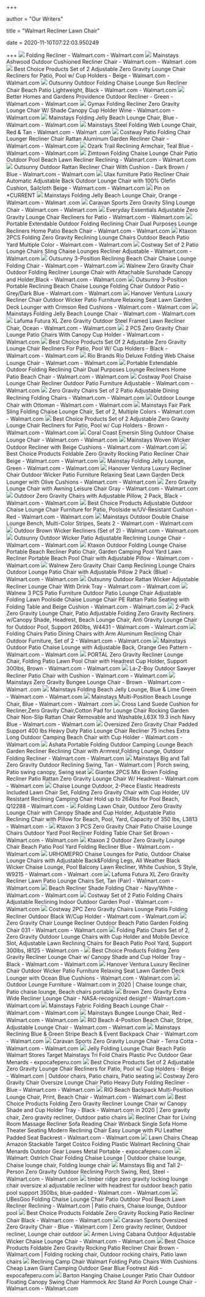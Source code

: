 +++
        
author = "Our Writers"
        
title = "Walmart Recliner Lawn Chair"
        
date = 2020-11-10T07:22:03.950249
        
+++
[ ![](https://i5.walmartimages.com/asr/5accbf10-41cc-4eee-ac01-c32dc1eb43ad_1.4f40c5c6e2cceec5e9a3f9b27139eb07.jpeg?odnWidth=612&odnHeight=612&odnBg=ffffff)](https://i5.walmartimages.com/asr/5accbf10-41cc-4eee-ac01-c32dc1eb43ad_1.4f40c5c6e2cceec5e9a3f9b27139eb07.jpeg?odnWidth=612&odnHeight=612&odnBg=ffffff) Folding Recliner - Walmart.com - Walmart.com
[ ![](https://i5.walmartimages.com/asr/bbce1276-8d6b-4b66-b012-807e1deccf67_1.6839e880af7f722fe97dec420e367e45.jpeg)](https://i5.walmartimages.com/asr/bbce1276-8d6b-4b66-b012-807e1deccf67_1.6839e880af7f722fe97dec420e367e45.jpeg) Mainstays Ashwood Outdoor Cushioned Recliner Chair - Walmart.com - Walmart .com
[ ![](https://i5.walmartimages.com/asr/3dd44a1f-9e08-4315-bbcd-ea4bd1818336_1.8047fbdbc80f28db6894805846f17eb9.jpeg?odnWidth=612&odnHeight=612&odnBg=ffffff)](https://i5.walmartimages.com/asr/3dd44a1f-9e08-4315-bbcd-ea4bd1818336_1.8047fbdbc80f28db6894805846f17eb9.jpeg?odnWidth=612&odnHeight=612&odnBg=ffffff) Best Choice Products Set of 2 Adjustable Zero Gravity Lounge Chair Recliners  for Patio, Pool w/ Cup Holders - Beige - Walmart.com - Walmart.com
[ ![](https://i5.walmartimages.com/asr/aa03b45e-bb04-48f9-94f8-7a76e679ebb8_1.093ad9dcd56b163e81b846255c625a14.jpeg?odnWidth=612&odnHeight=612&odnBg=ffffff)](https://i5.walmartimages.com/asr/aa03b45e-bb04-48f9-94f8-7a76e679ebb8_1.093ad9dcd56b163e81b846255c625a14.jpeg?odnWidth=612&odnHeight=612&odnBg=ffffff) Outsunny Outdoor Folding Chaise Lounge Sun Recliner Chair Beach Patio  Lightweight, Black - Walmart.com - Walmart.com
[ ![](https://i5.walmartimages.com/asr/61f97cf8-130c-4a97-acf1-d23564661480_1.48c13e0ea1eed0a4371812703cd81bd9.jpeg)](https://i5.walmartimages.com/asr/61f97cf8-130c-4a97-acf1-d23564661480_1.48c13e0ea1eed0a4371812703cd81bd9.jpeg) Better Homes and Gardens Providence Outdoor Recliner - Green - Walmart.com  - Walmart.com
[ ![](https://i5.walmartimages.com/asr/7bb4820d-ea3a-49dc-a768-c330d5091c9d_1.f338e415ffddc9e0da7dd29d8567c0e6.jpeg?odnWidth=612&odnHeight=612&odnBg=ffffff)](https://i5.walmartimages.com/asr/7bb4820d-ea3a-49dc-a768-c330d5091c9d_1.f338e415ffddc9e0da7dd29d8567c0e6.jpeg?odnWidth=612&odnHeight=612&odnBg=ffffff) Gymax Folding Recliner Zero Gravity Lounge Chair W/ Shade Canopy Cup Holder  Wine - Walmart.com - Walmart.com
[ ![](https://i5.walmartimages.com/asr/21425757-6e2a-4928-a7d8-c5b5b66ecadd_1.100f54291d895a9c244a88d176cc52b7.jpeg?odnWidth=612&odnHeight=612&odnBg=ffffff)](https://i5.walmartimages.com/asr/21425757-6e2a-4928-a7d8-c5b5b66ecadd_1.100f54291d895a9c244a88d176cc52b7.jpeg?odnWidth=612&odnHeight=612&odnBg=ffffff) Mainstays Folding Jelly Beach Lounge Chair, Blue - Walmart.com - Walmart.com
[ ![](https://i5.walmartimages.com/asr/bf96adb7-7d90-493b-bd46-9787e6f0ac0e_1.fefe76785867375a96ce4115c1e2fc3e.jpeg?odnWidth=612&odnHeight=612&odnBg=ffffff)](https://i5.walmartimages.com/asr/bf96adb7-7d90-493b-bd46-9787e6f0ac0e_1.fefe76785867375a96ce4115c1e2fc3e.jpeg?odnWidth=612&odnHeight=612&odnBg=ffffff) Mainstays Steel Folding Web Lounge Chair, Red & Tan - Walmart.com - Walmart .com
[ ![](https://i5.walmartimages.com/asr/15ebcdeb-a9c9-403f-a5a9-d0c75309081b_1.2e435b789cacbfae3cb3bb80fa86b99c.jpeg?odnWidth=612&odnHeight=612&odnBg=ffffff)](https://i5.walmartimages.com/asr/15ebcdeb-a9c9-403f-a5a9-d0c75309081b_1.2e435b789cacbfae3cb3bb80fa86b99c.jpeg?odnWidth=612&odnHeight=612&odnBg=ffffff) Costway Patio Folding Chair Lounger Recliner Chair Rattan Aluminum Garden Recliner  Chair - Walmart.com - Walmart.com
[ ![](https://i5.walmartimages.com/asr/f75106e3-8575-48a5-9978-5f7f7207c38d_1.83309bb0e73f6bcc5d3bbd6ac97ba51c.jpeg)](https://i5.walmartimages.com/asr/f75106e3-8575-48a5-9978-5f7f7207c38d_1.83309bb0e73f6bcc5d3bbd6ac97ba51c.jpeg) Ozark Trail Reclining Armchair, Teal Blue - Walmart.com - Walmart.com
[ ![](https://i5.walmartimages.com/asr/6becf333-5829-4be3-85e3-b1f5557483d6_1.32708d04d732d2609f71bb7786a11dd5.jpeg?odnWidth=612&odnHeight=612&odnBg=ffffff)](https://i5.walmartimages.com/asr/6becf333-5829-4be3-85e3-b1f5557483d6_1.32708d04d732d2609f71bb7786a11dd5.jpeg?odnWidth=612&odnHeight=612&odnBg=ffffff) Zimtown Folding Chaise Lounge Chair Patio Outdoor Pool Beach Lawn Recliner  Reclining - Walmart.com - Walmart.com
[ ![](https://i5.walmartimages.com/asr/f44bf743-3049-47ad-bfe7-855fffb23af9.6ccc87378f46bde904bce6b18b2fcaf9.jpeg?odnWidth=612&odnHeight=612&odnBg=ffffff)](https://i5.walmartimages.com/asr/f44bf743-3049-47ad-bfe7-855fffb23af9.6ccc87378f46bde904bce6b18b2fcaf9.jpeg?odnWidth=612&odnHeight=612&odnBg=ffffff) Outsunny Outdoor Rattan Recliner Chair With Cushion - Dark Brown / Blue -  Walmart.com - Walmart.com
[ ![](https://i5.walmartimages.com/asr/42d46c99-0365-41b1-97b2-457f581a7fd3_1.8baeec2779244b7de56a3f489cf17f82.jpeg?odnWidth=612&odnHeight=612&odnBg=ffffff)](https://i5.walmartimages.com/asr/42d46c99-0365-41b1-97b2-457f581a7fd3_1.8baeec2779244b7de56a3f489cf17f82.jpeg?odnWidth=612&odnHeight=612&odnBg=ffffff) Ulax furniture Patio Recliner Chair Automatic Adjustable Back Outdoor  Lounge Chair with 100% Olefin Cushion, Sailcloth Beige - Walmart.com -  Walmart.com
[ ![](https://i.pinimg.com/originals/a7/42/bb/a742bba06bd6b496d11a0a0b7e248c42.jpg)](https://i.pinimg.com/originals/a7/42/bb/a742bba06bd6b496d11a0a0b7e248c42.jpg) Pin on *CURRENT
[ ![](https://i5.walmartimages.com/asr/4b2524f9-6eb6-4544-a8f4-cc398f51eff5_1.a07b5742ce8dc3583d6467089e4b8c48.jpeg)](https://i5.walmartimages.com/asr/4b2524f9-6eb6-4544-a8f4-cc398f51eff5_1.a07b5742ce8dc3583d6467089e4b8c48.jpeg) Mainstays Folding Jelly Beach Lounge Chair, Orange - Walmart.com - Walmart .com
[ ![](https://i5.walmartimages.com/asr/f2c0c304-e37e-4786-93e2-b85522ac3914_1.b7b4e6e0a7da49fef42bbeeb460f45c0.jpeg?odnWidth=612&odnHeight=612&odnBg=ffffff)](https://i5.walmartimages.com/asr/f2c0c304-e37e-4786-93e2-b85522ac3914_1.b7b4e6e0a7da49fef42bbeeb460f45c0.jpeg?odnWidth=612&odnHeight=612&odnBg=ffffff) Caravan Sports Zero Gravity Sling Lounge Chair - Walmart.com - Walmart.com
[ ![](https://i5.walmartimages.com/asr/5c0afc19-6544-4381-ac4d-70d6772318e3_2.26ec3b59ce6529bcf94d12d30e03f925.jpeg?odnWidth=612&odnHeight=612&odnBg=ffffff)](https://i5.walmartimages.com/asr/5c0afc19-6544-4381-ac4d-70d6772318e3_2.26ec3b59ce6529bcf94d12d30e03f925.jpeg?odnWidth=612&odnHeight=612&odnBg=ffffff) Everyday Essentials Adjustable Zero Gravity Lounge Chair Recliners for Patio  - Walmart.com - Walmart.com
[ ![](https://i5.walmartimages.com/asr/313ab6bb-f226-497a-8ebc-ec56cd0cbb7b_1.7a14e8ae59ba1e124d7e176ebcfb5bfb.jpeg?odnWidth=282&odnHeight=282&odnBg=ffffff)](https://i5.walmartimages.com/asr/313ab6bb-f226-497a-8ebc-ec56cd0cbb7b_1.7a14e8ae59ba1e124d7e176ebcfb5bfb.jpeg?odnWidth=282&odnHeight=282&odnBg=ffffff) Portable Extendable Outdoor Folding Reclining Chair Dual Purposes Lounge  Recliners Home Patio Beach Chair - Walmart.com - Walmart.com
[ ![](https://i5.walmartimages.com/asr/e6b6b04b-590a-44dc-bf39-033a18283e5d_1.b72d0cc2745e2e9ce74f3120a5f9d6dd.jpeg?odnWidth=612&odnHeight=612&odnBg=ffffff)](https://i5.walmartimages.com/asr/e6b6b04b-590a-44dc-bf39-033a18283e5d_1.b72d0cc2745e2e9ce74f3120a5f9d6dd.jpeg?odnWidth=612&odnHeight=612&odnBg=ffffff) Ktaxon 2PCS Folding Zero Gravity Reclining Lounge Chairs Outdoor Beach Patio  Yard Multiple Color - Walmart.com - Walmart.com
[ ![](https://i5.walmartimages.com/asr/345e2ade-1442-4d2a-9483-41bdc458d326_1.772238cb7871aa297393345edca79349.jpeg?odnWidth=612&odnHeight=612&odnBg=ffffff)](https://i5.walmartimages.com/asr/345e2ade-1442-4d2a-9483-41bdc458d326_1.772238cb7871aa297393345edca79349.jpeg?odnWidth=612&odnHeight=612&odnBg=ffffff) Costway Set of 2 Patio Lounge Chairs Sling Chaise Lounges Recliner  Adjustable - Walmart.com - Walmart.com
[ ![](https://i5.walmartimages.com/asr/720fc0f8-09bc-479f-9086-f978dc9c894f_1.3a696b84bea7be25cd7d633471e7634a.jpeg?odnWidth=612&odnHeight=612&odnBg=ffffff)](https://i5.walmartimages.com/asr/720fc0f8-09bc-479f-9086-f978dc9c894f_1.3a696b84bea7be25cd7d633471e7634a.jpeg?odnWidth=612&odnHeight=612&odnBg=ffffff) Outsunny 3-Position Reclining Beach Chair Chaise Lounge Folding Chair -  Walmart.com - Walmart.com
[ ![](https://i5.walmartimages.com/asr/fb972408-b66e-4838-8a3e-7d254a3854a2_1.55a1a92d30ca7909e0dd1668aa5e88c1.jpeg?odnWidth=612&odnHeight=612&odnBg=ffffff)](https://i5.walmartimages.com/asr/fb972408-b66e-4838-8a3e-7d254a3854a2_1.55a1a92d30ca7909e0dd1668aa5e88c1.jpeg?odnWidth=612&odnHeight=612&odnBg=ffffff) Walnew Zero Gravity Chair Outdoor Folding Recliner Lounge Chair with  Attachable Sunshade Canopy and Holder,Black - Walmart.com - Walmart.com
[ ![](https://i5.walmartimages.com/asr/cc07aa3e-da5b-4c2a-8ec0-fd61cd910bc8_1.f36287b63116da488166057c0c91624b.jpeg?odnWidth=612&odnHeight=612&odnBg=ffffff)](https://i5.walmartimages.com/asr/cc07aa3e-da5b-4c2a-8ec0-fd61cd910bc8_1.f36287b63116da488166057c0c91624b.jpeg?odnWidth=612&odnHeight=612&odnBg=ffffff) Outsunny 3-Position Portable Reclining Beach Chaise Lounge Folding Chair  Outdoor Patio - Grey/Dark Blue - Walmart.com - Walmart.com
[ ![](https://i5.walmartimages.com/asr/ba88b9c6-5d1a-4722-b2c6-f63248f1b329_1.273a4eaccf056e8447ae4b7b10f21387.jpeg?odnWidth=612&odnHeight=612&odnBg=ffffff)](https://i5.walmartimages.com/asr/ba88b9c6-5d1a-4722-b2c6-f63248f1b329_1.273a4eaccf056e8447ae4b7b10f21387.jpeg?odnWidth=612&odnHeight=612&odnBg=ffffff) Hanover Ventura Luxury Recliner Chair Outdoor Wicker Patio Furniture  Relaxing Seat Lawn Garden Deck Lounger with Crimson Red Cushions - Walmart.com  - Walmart.com
[ ![](https://i5.walmartimages.com/asr/407cba50-c905-49cc-b653-14d32f94ea3f_1.407c85a47cbd0aa86760a447b37a5633.jpeg?odnWidth=612&odnHeight=612&odnBg=ffffff)](https://i5.walmartimages.com/asr/407cba50-c905-49cc-b653-14d32f94ea3f_1.407c85a47cbd0aa86760a447b37a5633.jpeg?odnWidth=612&odnHeight=612&odnBg=ffffff) Mainstays Folding Jelly Beach Lounge Chair - Walmart.com - Walmart.com
[ ![](https://i5.walmartimages.com/asr/9573c231-fd95-4f18-898a-899975b20c3a_1.f62edbb0630183ae1ceec656f6dae73a.jpeg?odnWidth=612&odnHeight=612&odnBg=ffffff)](https://i5.walmartimages.com/asr/9573c231-fd95-4f18-898a-899975b20c3a_1.f62edbb0630183ae1ceec656f6dae73a.jpeg?odnWidth=612&odnHeight=612&odnBg=ffffff) Lafuma Futura XL Zero Gravity Outdoor Steel Framed Lawn Recliner Chair,  Ocean - Walmart.com - Walmart.com
[ ![](https://i5.walmartimages.com/asr/89eec10a-9146-499e-91ce-8b54893438a0_1.8564bed1769bd562ae937f244605b466.jpeg)](https://i5.walmartimages.com/asr/89eec10a-9146-499e-91ce-8b54893438a0_1.8564bed1769bd562ae937f244605b466.jpeg) 2 PCS Zero Gravity Chair Lounge Patio Chairs With Canopy Cup Holder -  Walmart.com - Walmart.com
[ ![](https://i5.walmartimages.com/asr/ee245c39-30cb-4050-ae0d-3705b32b1928_2.440faaab3c08fb94ea381f5382231cad.jpeg?odnWidth=612&odnHeight=612&odnBg=ffffff)](https://i5.walmartimages.com/asr/ee245c39-30cb-4050-ae0d-3705b32b1928_2.440faaab3c08fb94ea381f5382231cad.jpeg?odnWidth=612&odnHeight=612&odnBg=ffffff) Best Choice Products Set Of 2 Adjustable Zero Gravity Lounge Chair Recliners  For Patio, Pool W/ Cup Holders - Black - Walmart.com - Walmart.com
[ ![](https://i5.walmartimages.com/asr/f55c5c6a-0843-4ae8-9719-e3fac7d72fc1_1.a0833fd89ebf10046934d8d5ca2e3723.jpeg?odnWidth=612&odnHeight=612&odnBg=ffffff)](https://i5.walmartimages.com/asr/f55c5c6a-0843-4ae8-9719-e3fac7d72fc1_1.a0833fd89ebf10046934d8d5ca2e3723.jpeg?odnWidth=612&odnHeight=612&odnBg=ffffff) Rio Brands Rio Deluxe Folding Web Chaise Lounge Chair - Walmart.com -  Walmart.com
[ ![](https://i5.walmartimages.com/asr/b900648b-c18d-4348-988b-ece70f50c73f_1.24151c47b4f0a5a632116a81b2e672cf.jpeg)](https://i5.walmartimages.com/asr/b900648b-c18d-4348-988b-ece70f50c73f_1.24151c47b4f0a5a632116a81b2e672cf.jpeg) Portable Extendable Outdoor Folding Reclining Chair Dual Purposes Lounge  Recliners Home Patio Beach Chair - Walmart.com - Walmart.com
[ ![](https://i5.walmartimages.com/asr/fa8ea03a-e517-4517-a64d-0d174b09a729_1.a58476b867e7f2ed0a88e5246ea1e0c5.jpeg?odnWidth=612&odnHeight=612&odnBg=ffffff)](https://i5.walmartimages.com/asr/fa8ea03a-e517-4517-a64d-0d174b09a729_1.a58476b867e7f2ed0a88e5246ea1e0c5.jpeg?odnWidth=612&odnHeight=612&odnBg=ffffff) Costway Pool Chaise Lounge Chair Recliner Outdoor Patio Furniture  Adjustable - Walmart.com - Walmart.com
[ ![](https://i5.walmartimages.com/asr/6efa0a10-37f9-42cc-9191-591e1f817c27_1.c9dd2484ef54f99241b73500b15bea24.jpeg?odnWidth=612&odnHeight=612&odnBg=ffffff)](https://i5.walmartimages.com/asr/6efa0a10-37f9-42cc-9191-591e1f817c27_1.c9dd2484ef54f99241b73500b15bea24.jpeg?odnWidth=612&odnHeight=612&odnBg=ffffff) Zero Gravity Chairs Set of 2 Patio Adjustable Dining Reclining Folding  Chairs - Walmart.com - Walmart.com
[ ![](https://i5.walmartimages.com/asr/d25273ff-489a-4cb4-9587-203891bcb310_1.f75c6eaa2370afa6318c1e77216ff9e3.jpeg?odnWidth=612&odnHeight=612&odnBg=ffffff)](https://i5.walmartimages.com/asr/d25273ff-489a-4cb4-9587-203891bcb310_1.f75c6eaa2370afa6318c1e77216ff9e3.jpeg?odnWidth=612&odnHeight=612&odnBg=ffffff) Outdoor Lounge Chair with Ottoman - Walmart.com - Walmart.com
[ ![](https://i5.walmartimages.com/asr/a52effd4-27e1-420e-b92b-65d3cc724141_2.1cfb758e36085bb84bbe39a388098f57.jpeg)](https://i5.walmartimages.com/asr/a52effd4-27e1-420e-b92b-65d3cc724141_2.1cfb758e36085bb84bbe39a388098f57.jpeg) Mainstays Fair Park Sling Folding Chaise Lounge Chair, Set of 2, Multiple  Colors - Walmart.com - Walmart.com
[ ![](https://i5.walmartimages.com/asr/5f985361-6c47-4ebc-a0f9-8f0ab44bb7ae_1.62efa8ac806fe8abca2fb579d065570f.jpeg)](https://i5.walmartimages.com/asr/5f985361-6c47-4ebc-a0f9-8f0ab44bb7ae_1.62efa8ac806fe8abca2fb579d065570f.jpeg) Best Choice Products Set of 2 Adjustable Zero Gravity Lounge Chair Recliners  for Patio, Pool w/ Cup Holders - Brown - Walmart.com - Walmart.com
[ ![](https://i5.walmartimages.com/asr/1a17a7ee-317c-49f1-b08d-23f121cc770b_1.2a73d9a62e57822e017e23c5c6b9c583.jpeg?odnWidth=612&odnHeight=612&odnBg=ffffff)](https://i5.walmartimages.com/asr/1a17a7ee-317c-49f1-b08d-23f121cc770b_1.2a73d9a62e57822e017e23c5c6b9c583.jpeg?odnWidth=612&odnHeight=612&odnBg=ffffff) Coral Coast Emersin Sling Outdoor Chaise Lounge Chair - Walmart.com -  Walmart.com
[ ![](https://i5.walmartimages.com/asr/7ddbaa51-ca15-4458-a44c-e179c36f084a_1.671ed12568ace76dc2c25f5a6024f85b.jpeg?odnWidth=450&odnHeight=450&odnBg=ffffff)](https://i5.walmartimages.com/asr/7ddbaa51-ca15-4458-a44c-e179c36f084a_1.671ed12568ace76dc2c25f5a6024f85b.jpeg?odnWidth=450&odnHeight=450&odnBg=ffffff) Mainstays Woven Wicker Outdoor Recliner with Beige Cushions - Walmart.com -  Walmart.com
[ ![](https://i5.walmartimages.com/asr/8e92e006-5e8b-47fa-b840-3e04599e1fd0.62b80d0eb5b579a980b482701b7226d9.jpeg?odnWidth=612&odnHeight=612&odnBg=ffffff)](https://i5.walmartimages.com/asr/8e92e006-5e8b-47fa-b840-3e04599e1fd0.62b80d0eb5b579a980b482701b7226d9.jpeg?odnWidth=612&odnHeight=612&odnBg=ffffff) Best Choice Products Foldable Zero Gravity Rocking Patio Recliner Chair  Beige - Walmart.com - Walmart.com
[ ![](https://i5.walmartimages.com/asr/81f54c1b-802c-4ce2-b308-0e2f48db0f49_1.6d19daf0cb3989a09af5fbfe496687c3.jpeg?odnWidth=612&odnHeight=612&odnBg=ffffff)](https://i5.walmartimages.com/asr/81f54c1b-802c-4ce2-b308-0e2f48db0f49_1.6d19daf0cb3989a09af5fbfe496687c3.jpeg?odnWidth=612&odnHeight=612&odnBg=ffffff) Mainstay Folding Jelly Lounge, Green - Walmart.com - Walmart.com
[ ![](https://i5.walmartimages.com/asr/f58301cc-03b9-4368-951f-517d0573dfc8_1.2237a89d831969c6d54ba88a6dba89bd.jpeg?odnWidth=612&odnHeight=612&odnBg=ffffff)](https://i5.walmartimages.com/asr/f58301cc-03b9-4368-951f-517d0573dfc8_1.2237a89d831969c6d54ba88a6dba89bd.jpeg?odnWidth=612&odnHeight=612&odnBg=ffffff) Hanover Ventura Luxury Recliner Chair Outdoor Wicker Patio Furniture  Relaxing Seat Lawn Garden Deck Lounger with Olive Cushions - Walmart.com -  Walmart.com
[ ![](https://i5.walmartimages.com/asr/0a8a876c-5b42-4b6e-b6da-aea63c001641_1.26b29ea2f93eacfbbe415ccc7ede11a2.jpeg?odnWidth=612&odnHeight=612&odnBg=ffffff)](https://i5.walmartimages.com/asr/0a8a876c-5b42-4b6e-b6da-aea63c001641_1.26b29ea2f93eacfbbe415ccc7ede11a2.jpeg?odnWidth=612&odnHeight=612&odnBg=ffffff) Zero Gravity Lounge Chair with Awning Leisure Chair Gray - Walmart.com -  Walmart.com
[ ![](https://i5.walmartimages.com/asr/ca448358-aef7-4077-857f-bb17dfcc6a54_1.ff8a01385edd7408dc95f25bb60af23b.jpeg?odnWidth=612&odnHeight=612&odnBg=ffffff)](https://i5.walmartimages.com/asr/ca448358-aef7-4077-857f-bb17dfcc6a54_1.ff8a01385edd7408dc95f25bb60af23b.jpeg?odnWidth=612&odnHeight=612&odnBg=ffffff) Outdoor Zero Gravity Chairs with Adjustable Pillow, 2 Pack, Black - Walmart.com  - Walmart.com
[ ![](https://i5.walmartimages.com/asr/205d7e8a-12ef-4ce6-be70-a9334451cfd6.03af6bfb22d5e57fb693cfd9e594e585.jpeg?odnWidth=612&odnHeight=612&odnBg=ffffff)](https://i5.walmartimages.com/asr/205d7e8a-12ef-4ce6-be70-a9334451cfd6.03af6bfb22d5e57fb693cfd9e594e585.jpeg?odnWidth=612&odnHeight=612&odnBg=ffffff) Best Choice Products Adjustable Outdoor Chaise Lounge Chair Furniture for  Patio, Poolside w/UV-Resistant Cushion - Red - Walmart.com - Walmart.com
[ ![](https://i5.walmartimages.com/asr/47d11fd8-e7e4-43fc-ac70-81e0a4d82a9b_1.4b78aaff81c93c19476df954e2a748e1.jpeg)](https://i5.walmartimages.com/asr/47d11fd8-e7e4-43fc-ac70-81e0a4d82a9b_1.4b78aaff81c93c19476df954e2a748e1.jpeg) Mainstays Outdoor Double Chaise Lounge Bench, Multi-Color Stripes, Seats 2  - Walmart.com - Walmart.com
[ ![](https://i5.walmartimages.com/asr/c6baaacd-e0fd-4db8-8108-ccc8b0726bb7_1.8a15366ef7019e34b8144712aa6cd0c5.jpeg?odnWidth=612&odnHeight=612&odnBg=ffffff)](https://i5.walmartimages.com/asr/c6baaacd-e0fd-4db8-8108-ccc8b0726bb7_1.8a15366ef7019e34b8144712aa6cd0c5.jpeg?odnWidth=612&odnHeight=612&odnBg=ffffff) Outdoor Brown Wicker Recliners (Set of 2) - Walmart.com - Walmart.com
[ ![](https://i5.walmartimages.com/asr/33bfe3fd-bbe0-4e9a-aec1-26954c01d784_1.ddade46746e4d89f3cddae9ff58402cd.jpeg?odnWidth=612&odnHeight=612&odnBg=ffffff)](https://i5.walmartimages.com/asr/33bfe3fd-bbe0-4e9a-aec1-26954c01d784_1.ddade46746e4d89f3cddae9ff58402cd.jpeg?odnWidth=612&odnHeight=612&odnBg=ffffff) Outsunny Outdoor Wicker Patio Adjustable Reclining Lounge Chair - Walmart.com  - Walmart.com
[ ![](https://i5.walmartimages.com/asr/6ae7e97c-99ce-420d-ae4f-2be3bea998ac_1.82ac32679d60dbe0231b41f17f45ae91.jpeg?odnWidth=612&odnHeight=612&odnBg=ffffff)](https://i5.walmartimages.com/asr/6ae7e97c-99ce-420d-ae4f-2be3bea998ac_1.82ac32679d60dbe0231b41f17f45ae91.jpeg?odnWidth=612&odnHeight=612&odnBg=ffffff) Ktaxon Outdoor Folding Lounge Chaise Portable Beach Recliner Patio Chair,  Garden Camping Pool Yard Lawn Recliner Portable Beach Pool Chair with  Adjustable Pillow - Walmart.com - Walmart.com
[ ![](https://i5.walmartimages.com/asr/7f593d9d-8bb4-4ecf-895a-54086bc8a3fc.c488c404150ff7fa1cb6b6f264dc50ce.jpeg?odnWidth=612&odnHeight=612&odnBg=ffffff)](https://i5.walmartimages.com/asr/7f593d9d-8bb4-4ecf-895a-54086bc8a3fc.c488c404150ff7fa1cb6b6f264dc50ce.jpeg?odnWidth=612&odnHeight=612&odnBg=ffffff) Walnew Zero Gravity Chair Camp Reclining Lounge Chairs Outdoor Lounge Patio  Chair with Adjustable Pillow 2 Pack (Blue) - Walmart.com - Walmart.com
[ ![](https://i5.walmartimages.com/asr/b2ea904e-2c38-4498-9ddf-8120a6be8b96_1.d104d324d9c067529bedf71edfa3225c.jpeg?odnWidth=612&odnHeight=612&odnBg=ffffff)](https://i5.walmartimages.com/asr/b2ea904e-2c38-4498-9ddf-8120a6be8b96_1.d104d324d9c067529bedf71edfa3225c.jpeg?odnWidth=612&odnHeight=612&odnBg=ffffff) Outsunny Outdoor Rattan Wicker Adjustable Recliner Lounge Chair With Drink  Tray - Walmart.com - Walmart.com
[ ![](https://i5.walmartimages.com/asr/035bdd93-eed9-4863-9662-accfbae081d2_1.a813019448ac4fb74e973482697ec6ae.jpeg?odnWidth=612&odnHeight=612&odnBg=ffffff)](https://i5.walmartimages.com/asr/035bdd93-eed9-4863-9662-accfbae081d2_1.a813019448ac4fb74e973482697ec6ae.jpeg?odnWidth=612&odnHeight=612&odnBg=ffffff) Walnew 3 PCS Patio Furniture Outdoor Patio Lounge Chair Adjustable Folding  Lawn Poolside Chaise Lounge Chair PE Rattan Patio Seating with Folding  Table and Beige Cushion - Walmart.com - Walmart.com
[ ![](https://i5.walmartimages.com/asr/cae8b027-7249-4a97-b079-0ea7d484d64e_1.5083f5c55473427410fa03b80025873f.jpeg?odnWidth=612&odnHeight=612&odnBg=ffffff)](https://i5.walmartimages.com/asr/cae8b027-7249-4a97-b079-0ea7d484d64e_1.5083f5c55473427410fa03b80025873f.jpeg?odnWidth=612&odnHeight=612&odnBg=ffffff) 2-Pack Zero Gravity Lounge Chair, Patio Adjustable Folding Zero Gravity  Recliners w/Canopy Shade, Headrest, Beach Lounge Chair, Anti Gravity Lounge  Chair for Outdoor Pool, Support 260lbs, W4431 - Walmart.com - Walmart.com
[ ![](https://i5.walmartimages.com/asr/11d867e7-8bec-45dd-95ee-341aa8ac8fee.c0c82f53f95451bc77c6c9ea8e073786.jpeg?odnWidth=612&odnHeight=612&odnBg=ffffff)](https://i5.walmartimages.com/asr/11d867e7-8bec-45dd-95ee-341aa8ac8fee.c0c82f53f95451bc77c6c9ea8e073786.jpeg?odnWidth=612&odnHeight=612&odnBg=ffffff) Folding Chairs Patio Dining Chairs with Arm Aluminum Reclining Chair Outdoor  Furniture, Set of 2 - Walmart.com - Walmart.com
[ ![](https://i5.walmartimages.com/asr/0532475b-7e16-49c7-a25d-12c5467e1679_1.6affd3357d4bcfe2726cd0cc77745208.jpeg?odnWidth=612&odnHeight=612&odnBg=ffffff)](https://i5.walmartimages.com/asr/0532475b-7e16-49c7-a25d-12c5467e1679_1.6affd3357d4bcfe2726cd0cc77745208.jpeg?odnWidth=612&odnHeight=612&odnBg=ffffff) Mainstays Outdoor Patio Chaise Lounge with Adjustable Back, Orange Geo  Pattern - Walmart.com - Walmart.com
[ ![](https://i5.walmartimages.com/asr/06738c5c-59b1-4a2a-ad54-16d77925efc8.e2ff1c83f6525a942110bbccd986c14b.jpeg?odnWidth=612&odnHeight=612&odnBg=ffffff)](https://i5.walmartimages.com/asr/06738c5c-59b1-4a2a-ad54-16d77925efc8.e2ff1c83f6525a942110bbccd986c14b.jpeg?odnWidth=612&odnHeight=612&odnBg=ffffff) PORTAL Zero Gravity Recliner Lounge Chair, Folding Patio Lawn Pool Chair  with Headrest Cup Holder, Support 300lbs, Brown - Walmart.com - Walmart.com
[ ![](https://i5.walmartimages.com/asr/0a1c06b7-e49b-4475-82e7-0b12eeeb4405_1.e062052d81b9c6c108bf20b3542bad48.jpeg?odnWidth=612&odnHeight=612&odnBg=ffffff)](https://i5.walmartimages.com/asr/0a1c06b7-e49b-4475-82e7-0b12eeeb4405_1.e062052d81b9c6c108bf20b3542bad48.jpeg?odnWidth=612&odnHeight=612&odnBg=ffffff) La-Z-Boy Outdoor Sawyer Recliner Patio Chair with Cushion - Walmart.com -  Walmart.com
[ ![](https://i5.walmartimages.com/asr/1c6a19d3-99d1-430a-9f52-c61378a9586d_1.f8bed5bb83c9b230f50bf637ad3421d1.jpeg?odnWidth=612&odnHeight=612&odnBg=ffffff)](https://i5.walmartimages.com/asr/1c6a19d3-99d1-430a-9f52-c61378a9586d_1.f8bed5bb83c9b230f50bf637ad3421d1.jpeg?odnWidth=612&odnHeight=612&odnBg=ffffff) Mainstays Zero Gravity Bungee Lounge Chair - Brown - Walmart.com - Walmart .com
[ ![](https://i5.walmartimages.com/asr/d7225e6a-093c-4e5d-a035-93e9f4cbd97c_1.24dae6f484a0ed640e5c79a8f8b64cc0.jpeg?odnWidth=612&odnHeight=612&odnBg=ffffff)](https://i5.walmartimages.com/asr/d7225e6a-093c-4e5d-a035-93e9f4cbd97c_1.24dae6f484a0ed640e5c79a8f8b64cc0.jpeg?odnWidth=612&odnHeight=612&odnBg=ffffff) Mainstays Folding Beach Jelly Lounge, Blue & Lime Green - Walmart.com -  Walmart.com
[ ![](https://i5.walmartimages.com/asr/35620d21-9d64-49d9-9779-1ee0df559935_1.09d8683dcead4e6d82ff4f17b33d2016.jpeg?odnWidth=612&odnHeight=612&odnBg=ffffff)](https://i5.walmartimages.com/asr/35620d21-9d64-49d9-9779-1ee0df559935_1.09d8683dcead4e6d82ff4f17b33d2016.jpeg?odnWidth=612&odnHeight=612&odnBg=ffffff) Mainstays Multi-Position Beach Lounge Chair, Blue - Walmart.com - Walmart .com
[ ![](https://i5.walmartimages.com/asr/65a027e5-c8cf-436d-bfc2-a14d0abb528b_1.19e68a7b4b59224e3650a06727711b21.jpeg?odnWidth=612&odnHeight=612&odnBg=ffffff)](https://i5.walmartimages.com/asr/65a027e5-c8cf-436d-bfc2-a14d0abb528b_1.19e68a7b4b59224e3650a06727711b21.jpeg?odnWidth=612&odnHeight=612&odnBg=ffffff) Cross Land Suede Cushion for Recliner,Zero Gravity Chair,Cotton Pad for Lounge  Chair Rocking Garden Chair Non-Slip Rattan Chair Removable and  Washable,L63X 19.3 inch Navy Blue - Walmart.com - Walmart.com
[ ![](https://i5.walmartimages.com/asr/844a884f-4b85-46a3-92c1-e264ef6d90e8_1.fb7f91766a6b1ade692f4cec20d6dc42.jpeg?odnWidth=612&odnHeight=612&odnBg=ffffff)](https://i5.walmartimages.com/asr/844a884f-4b85-46a3-92c1-e264ef6d90e8_1.fb7f91766a6b1ade692f4cec20d6dc42.jpeg?odnWidth=612&odnHeight=612&odnBg=ffffff) Oversized Zero Gravity Chair Padded Support 400 lbs Heavy Duty Patio Lounge  Chair Recliner 75 inches Extra Long Outdoor Camping Beach Chair with Cup  Holder - Walmart.com - Walmart.com
[ ![](https://i5.walmartimages.com/asr/a8589e28-86ed-4b08-ba63-e13158d2d68e_1.997257ba371f957fb1e0c8d7ec095eb7.jpeg?odnWidth=612&odnHeight=612&odnBg=ffffff)](https://i5.walmartimages.com/asr/a8589e28-86ed-4b08-ba63-e13158d2d68e_1.997257ba371f957fb1e0c8d7ec095eb7.jpeg?odnWidth=612&odnHeight=612&odnBg=ffffff) Ashata Portable Folding Outdoor Camping Lounge Beach Garden Recliner  Reclining Chair with Armrest,Folding Lounge, Outdoor Folding Recliner -  Walmart.com - Walmart.com
[ ![](https://i.pinimg.com/originals/d2/f4/8f/d2f48fb07965ef545046ab1e73c146d2.jpg)](https://i.pinimg.com/originals/d2/f4/8f/d2f48fb07965ef545046ab1e73c146d2.jpg) Mainstays Big and Tall Zero Gravity Outdoor Reclining Swing, Tan - Walmart.com  | Porch swing, Patio swing canopy, Swing seat
[ ![](https://i5.walmartimages.com/asr/bd26c69b-69e1-4280-9272-ba17c6655d57.f7331d48afe5a5ff0131a6bd9ee2904f.jpeg?odnWidth=612&odnHeight=612&odnBg=ffffff)](https://i5.walmartimages.com/asr/bd26c69b-69e1-4280-9272-ba17c6655d57.f7331d48afe5a5ff0131a6bd9ee2904f.jpeg?odnWidth=612&odnHeight=612&odnBg=ffffff) Giantex 2PCS Mix Brown Folding Recliner Patio Rattan Zero Gravity Lounge  Chair W/ Headrest - Walmart.com - Walmart.com
[ ![](https://i5.walmartimages.com/asr/da09c364-d76c-41ac-925b-054322d956ad_1.0ba33730e4c146d50d15519c3cbd1eb4.jpeg?odnWidth=612&odnHeight=612&odnBg=ffffff)](https://i5.walmartimages.com/asr/da09c364-d76c-41ac-925b-054322d956ad_1.0ba33730e4c146d50d15519c3cbd1eb4.jpeg?odnWidth=612&odnHeight=612&odnBg=ffffff) Chaise Lounge Outdoor, 2-Piece Elastic Headrests Included Lawn Chair Set,  Folding Zero Gravity Chair with Cup Holder, UV Resistant Reclining Camping  Chair Hold up to 264lbs for Pool Beach, Q12288 - Walmart.com -
[ ![](https://i5.walmartimages.com/asr/04629a85-4139-40c8-b5a0-15f8679697b7_1.83767bfd35bf1670fd575cce846cac42.jpeg?odnWidth=612&odnHeight=612&odnBg=ffffff)](https://i5.walmartimages.com/asr/04629a85-4139-40c8-b5a0-15f8679697b7_1.83767bfd35bf1670fd575cce846cac42.jpeg?odnWidth=612&odnHeight=612&odnBg=ffffff) Folding Lawn Chair, Outdoor Zero Gravity Lounge Chair with Canopy Shade and  Cup Holder, Adjustable Patio Reclining Chair with Pillow for Beach, Pool,  Yard, Capacity of 350 lbs, L3813 - Walmart.com -
[ ![](https://i5.walmartimages.com/asr/34e56857-40c4-4af3-aa9d-7beab215db59_1.cd9b83b0a4dac3379376139e8a1fce90.jpeg?odnWidth=612&odnHeight=612&odnBg=ffffff)](https://i5.walmartimages.com/asr/34e56857-40c4-4af3-aa9d-7beab215db59_1.cd9b83b0a4dac3379376139e8a1fce90.jpeg?odnWidth=612&odnHeight=612&odnBg=ffffff) Ktaxon 3 PCS Zero Gravity Chair Patio Chaise Lounge Chairs Outdoor Yard  Pool Recliner Folding Table Chair Set Brown - Walmart.com - Walmart.com
[ ![](https://i5.walmartimages.com/asr/de888692-c3ee-44b1-9c32-82f96ca30a01_1.d9a14e3c76776055f902b218ad590115.jpeg?odnWidth=612&odnHeight=612&odnBg=ffffff)](https://i5.walmartimages.com/asr/de888692-c3ee-44b1-9c32-82f96ca30a01_1.d9a14e3c76776055f902b218ad590115.jpeg?odnWidth=612&odnHeight=612&odnBg=ffffff) Ktaxon 2 Outdoor Zero Gravity Lounge Chair Beach Patio Pool Yard Folding  Recliner Blue - Walmart.com - Walmart.com
[ ![](https://i5.walmartimages.com/asr/d56ff090-3ac0-451d-bcf6-64ed81cc49d9_1.03739ffd0ef193cd1685b102f83de305.jpeg?odnWidth=612&odnHeight=612&odnBg=ffffff)](https://i5.walmartimages.com/asr/d56ff090-3ac0-451d-bcf6-64ed81cc49d9_1.03739ffd0ef193cd1685b102f83de305.jpeg?odnWidth=612&odnHeight=612&odnBg=ffffff) URHOMEPRO Chaise Lounges for Patio, Outdoor Chaise Lounge Chairs with  Adjustable Back&Folding Legs, All Weather Black Wicker Chaise Lounge, Pool  Balcony Lawn Recliner, White Cushion, S Style, W9215 - Walmart.com - Walmart .com
[ ![](https://i5.walmartimages.com/asr/491f4b47-8516-416a-9a2a-4925e942144c_1.e4c1446c610d9cf5c294e14f41ae75a6.jpeg?odnWidth=612&odnHeight=612&odnBg=ffffff)](https://i5.walmartimages.com/asr/491f4b47-8516-416a-9a2a-4925e942144c_1.e4c1446c610d9cf5c294e14f41ae75a6.jpeg?odnWidth=612&odnHeight=612&odnBg=ffffff) Lafuma Futura XL Zero Gravity Recliner Lawn Patio Lounge Chairs Set, Tan  (Pair) - Walmart.com - Walmart.com
[ ![](https://i5.walmartimages.com/asr/b1cf65b6-0a2f-450c-983b-de4bf53b146a_3.e06c1689ded9de3580d94806c4860466.png?odnWidth=612&odnHeight=612&odnBg=ffffff)](https://i5.walmartimages.com/asr/b1cf65b6-0a2f-450c-983b-de4bf53b146a_3.e06c1689ded9de3580d94806c4860466.png?odnWidth=612&odnHeight=612&odnBg=ffffff) Beach Recliner Shade Folding Chair - Navy/White - Walmart.com - Walmart.com
[ ![](https://i5.walmartimages.com/asr/6b61ccfa-b9ce-4d06-81b5-79bb4b6eb786_1.5c9eca47e96e46becbb912d5158cb302.jpeg?odnWidth=612&odnHeight=612&odnBg=ffffff)](https://i5.walmartimages.com/asr/6b61ccfa-b9ce-4d06-81b5-79bb4b6eb786_1.5c9eca47e96e46becbb912d5158cb302.jpeg?odnWidth=612&odnHeight=612&odnBg=ffffff) Costway Set of 2 Patio Folding Chairs Adjustable Reclining Indoor Outdoor  Garden Pool - Walmart.com - Walmart.com
[ ![](https://i5.walmartimages.com/asr/efb02c13-571a-4db3-adc0-b3013727a912_1.18f2d304c017b2ff8aeb13e050c9222f.jpeg?odnWidth=612&odnHeight=612&odnBg=ffffff)](https://i5.walmartimages.com/asr/efb02c13-571a-4db3-adc0-b3013727a912_1.18f2d304c017b2ff8aeb13e050c9222f.jpeg?odnWidth=612&odnHeight=612&odnBg=ffffff) Costway 2PC Zero Gravity Chairs Lounge Patio Folding Recliner Outdoor Black  W/Cup Holder - Walmart.com - Walmart.com
[ ![](https://i5.walmartimages.com/asr/09d86101-f940-49db-b954-36f95bcdf6f9_1.f31781687abf4bf1cdc5f2fdfcf735c5.jpeg?odnWidth=612&odnHeight=612&odnBg=ffffff)](https://i5.walmartimages.com/asr/09d86101-f940-49db-b954-36f95bcdf6f9_1.f31781687abf4bf1cdc5f2fdfcf735c5.jpeg?odnWidth=612&odnHeight=612&odnBg=ffffff) Zero Gravity Chair Lounge Recliner Outdoor Beach Patio Garden Folding Chair  031 - Walmart.com - Walmart.com
[ ![](https://i5.walmartimages.com/asr/2f3a68fd-67c8-4e74-85ec-9436e26d6cdf_1.16286cc52d13b4f433588ae9c0d011c9.jpeg?odnWidth=612&odnHeight=612&odnBg=ffffff)](https://i5.walmartimages.com/asr/2f3a68fd-67c8-4e74-85ec-9436e26d6cdf_1.16286cc52d13b4f433588ae9c0d011c9.jpeg?odnWidth=612&odnHeight=612&odnBg=ffffff) Folding Patio Chairs Set of 2, Zero Gravity Outdoor Lounge Chairs with Cup  Holder and Mobile Device Slot, Adjustable Lawn Reclining Chairs for Beach  Patio Pool Yard, Support 300lbs, I8125 - Walmart.com -
[ ![](https://i5.walmartimages.com/asr/652a2306-1047-4724-a4c0-0185df4a62ea_1.7946394ed8b61279fec4ed1bdbae284e.jpeg?odnWidth=612&odnHeight=612&odnBg=ffffff)](https://i5.walmartimages.com/asr/652a2306-1047-4724-a4c0-0185df4a62ea_1.7946394ed8b61279fec4ed1bdbae284e.jpeg?odnWidth=612&odnHeight=612&odnBg=ffffff) Best Choice Products Folding Zero Gravity Recliner Lounge Chair w/ Canopy  Shade and Cup Holder Tray - Black - Walmart.com - Walmart.com
[ ![](https://i5.walmartimages.com/asr/deefa8a9-d37c-49dd-9a48-c9711153601d_1.4ffadec60d241f568eb764526879d08a.jpeg?odnWidth=612&odnHeight=612&odnBg=ffffff)](https://i5.walmartimages.com/asr/deefa8a9-d37c-49dd-9a48-c9711153601d_1.4ffadec60d241f568eb764526879d08a.jpeg?odnWidth=612&odnHeight=612&odnBg=ffffff) Hanover Ventura Luxury Recliner Chair Outdoor Wicker Patio Furniture  Relaxing Seat Lawn Garden Deck Lounger with Ocean Blue Cushions - Walmart.com  - Walmart.com
[ ![](https://i.pinimg.com/originals/bd/ba/cb/bdbacbce12ac340d8ef4d98f5f81d22e.png)](https://i.pinimg.com/originals/bd/ba/cb/bdbacbce12ac340d8ef4d98f5f81d22e.png) Outdoor Lounge Furniture - Walmart.com in 2020 | Chaise lounge chair, Patio  chaise lounge, Beach chairs portable
[ ![](https://i5.walmartimages.com/asr/014bcce8-0c0f-4495-baa5-77c3cf93059a_1.7bfb67058d9d0b4c3643aa9b0b12237b.jpeg?odnWidth=612&odnHeight=612&odnBg=ffffff)](https://i5.walmartimages.com/asr/014bcce8-0c0f-4495-baa5-77c3cf93059a_1.7bfb67058d9d0b4c3643aa9b0b12237b.jpeg?odnWidth=612&odnHeight=612&odnBg=ffffff) Brown Zero Gravity Extra Wide Recliner Lounge Chair - NASA-recognized  design! - Walmart.com - Walmart.com
[ ![](https://i5.walmartimages.com/asr/374800de-2af6-49ad-9e06-765ee31271e1_1.24f6c598a19a8e0e67ce600e2c03f7bc.jpeg?odnWidth=612&odnHeight=612&odnBg=ffffff)](https://i5.walmartimages.com/asr/374800de-2af6-49ad-9e06-765ee31271e1_1.24f6c598a19a8e0e67ce600e2c03f7bc.jpeg?odnWidth=612&odnHeight=612&odnBg=ffffff) Mainstays Fabric Folding Beach Lounge Chair - Walmart.com - Walmart.com
[ ![](https://i5.walmartimages.com/asr/d9b4620b-02e2-4b0c-ab97-1abc64d0f76a_1.634a0549865d3853a570488e52e5b553.jpeg?odnWidth=612&odnHeight=612&odnBg=ffffff)](https://i5.walmartimages.com/asr/d9b4620b-02e2-4b0c-ab97-1abc64d0f76a_1.634a0549865d3853a570488e52e5b553.jpeg?odnWidth=612&odnHeight=612&odnBg=ffffff) Mainstays Bungee Lounge Chair, Red - Walmart.com - Walmart.com
[ ![](https://i5.walmartimages.com/asr/3770eef9-7087-4393-bc03-3a6605e1967c_2.9e2e0ab0d05adbec93962f7f1cb79287.png?odnWidth=612&odnHeight=612&odnBg=ffffff)](https://i5.walmartimages.com/asr/3770eef9-7087-4393-bc03-3a6605e1967c_2.9e2e0ab0d05adbec93962f7f1cb79287.png?odnWidth=612&odnHeight=612&odnBg=ffffff) RIO Beach 4-Position Beach Chair, Stripe, Adjustable Lounge Chair - Walmart.com  - Walmart.com
[ ![](https://i5.walmartimages.com/asr/89056cf3-1137-4591-8691-3655997366e6_1.fd678820014accaae2101d32cc11b995.jpeg?odnWidth=612&odnHeight=612&odnBg=ffffff)](https://i5.walmartimages.com/asr/89056cf3-1137-4591-8691-3655997366e6_1.fd678820014accaae2101d32cc11b995.jpeg?odnWidth=612&odnHeight=612&odnBg=ffffff) Mainstays Reclining Blue & Green Stripe Beach & Event Backpack Chair -  Walmart.com - Walmart.com
[ ![](https://i5.walmartimages.com/asr/9a520bb9-ee8a-4a7a-a325-6fe361a6ae7d_1.37cc4897d261c5b4ca4269a463730b8f.jpeg?odnWidth=612&odnHeight=612&odnBg=ffffff)](https://i5.walmartimages.com/asr/9a520bb9-ee8a-4a7a-a325-6fe361a6ae7d_1.37cc4897d261c5b4ca4269a463730b8f.jpeg?odnWidth=612&odnHeight=612&odnBg=ffffff) Caravan Sports Zero Gravity Lounge Chair - Terra Cotta - Walmart.com -  Walmart.com
[ ![](https://www.expocafeperu.com/w/2020/07/jelly-folding-lounge-chair-beach-patio-walmart-stores-target-mainstays-tri-fold-chairs-plastic-pvc.jpeg)](https://www.expocafeperu.com/w/2020/07/jelly-folding-lounge-chair-beach-patio-walmart-stores-target-mainstays-tri-fold-chairs-plastic-pvc.jpeg) Jelly Folding Lounge Chair Beach Patio Walmart Stores Target Mainstays Tri  Fold Chairs Plastic Pvc Outdoor Gear Menards - expocafeperu.com
[ ![](https://i.pinimg.com/originals/90/37/9b/90379b3fdacbd21ce79f2d9ec86763eb.jpg)](https://i.pinimg.com/originals/90/37/9b/90379b3fdacbd21ce79f2d9ec86763eb.jpg) Best Choice Products Set of 2 Adjustable Zero Gravity Lounge Chair Recliners  for Patio, Pool w/ Cup Holders - Beige - Walmart.com | Outdoor chairs, Patio  chairs, Patio seating
[ ![](https://i5.walmartimages.com/asr/c4ce5264-7b4c-43c0-92f6-599289ba1c4d_1.9af779db0c3ea277e4578b4b7d87a3ad.jpeg?odnWidth=612&odnHeight=612&odnBg=ffffff)](https://i5.walmartimages.com/asr/c4ce5264-7b4c-43c0-92f6-599289ba1c4d_1.9af779db0c3ea277e4578b4b7d87a3ad.jpeg?odnWidth=612&odnHeight=612&odnBg=ffffff) Costway Zero Gravity Chair Oversize Lounge Chair Patio Heavy Duty Folding  Recliner - Blue - Walmart.com - Walmart.com
[ ![](https://i5.walmartimages.com/asr/197d4b72-3660-4449-a594-5e72164bce36_1.178413489a15e75c058ca3f25849f94e.jpeg?odnWidth=612&odnHeight=612&odnBg=ffffff)](https://i5.walmartimages.com/asr/197d4b72-3660-4449-a594-5e72164bce36_1.178413489a15e75c058ca3f25849f94e.jpeg?odnWidth=612&odnHeight=612&odnBg=ffffff) RIO Beach Backpack Multi-Position Lounge Chair, Print, Beach Chair - Walmart.com  - Walmart.com
[ ![](https://i.pinimg.com/474x/c9/9b/ce/c99bce0cceb819840649031676752cea.jpg)](https://i.pinimg.com/474x/c9/9b/ce/c99bce0cceb819840649031676752cea.jpg) Best Choice Products Folding Zero Gravity Recliner Lounge Chair w/ Canopy  Shade and Cup Holder Tray - Black - Walmart.com in 2020 | Zero gravity chair,  Zero gravity recliner, Outdoor patio chairs
[ ![](https://i5.walmartimages.com/asr/f10f6b81-64d8-46f6-8064-413153ecdb40_1.1ec51d3b1d4e8396d6d11cb559ca122e.jpeg?odnWidth=612&odnHeight=612&odnBg=ffffff)](https://i5.walmartimages.com/asr/f10f6b81-64d8-46f6-8064-413153ecdb40_1.1ec51d3b1d4e8396d6d11cb559ca122e.jpeg?odnWidth=612&odnHeight=612&odnBg=ffffff) Recliner Chair for Living Room Massage Recliner Sofa Reading Chair Winback  Single Sofa Home Theater Seating Modern Reclining Chair Easy Lounge with PU  Leather Padded Seat Backrest - Walmart.com - Walmart.com
[ ![](https://www.expocafeperu.com/w/2020/06/lawn-chairs-cheap-amazon-stackable-target-costco-folding-plastic-walmart-reclining-chair-menards.jpeg)](https://www.expocafeperu.com/w/2020/06/lawn-chairs-cheap-amazon-stackable-target-costco-folding-plastic-walmart-reclining-chair-menards.jpeg) Lawn Chairs Cheap Amazon Stackable Target Costco Folding Plastic Walmart  Reclining Chair Menards Outdoor Gear Lowes Metal Portable - expocafeperu.com
[ ![](https://i.pinimg.com/originals/b3/7f/05/b37f05e88bbac0f208f1b8ad2a2230a9.jpg)](https://i.pinimg.com/originals/b3/7f/05/b37f05e88bbac0f208f1b8ad2a2230a9.jpg) Walmart: Ostrich Chair Folding Chaise Lounge | Outdoor chaise lounge,  Chaise lounge chair, Folding lounge chair
[ ![](https://i5.walmartimages.com/asr/d50fb11d-7984-43c4-b363-895d84835bd8_1.6b401a27c5a5e09f2beefc0ff1daedf6.jpeg?odnWidth=612&odnHeight=612&odnBg=ffffff)](https://i5.walmartimages.com/asr/d50fb11d-7984-43c4-b363-895d84835bd8_1.6b401a27c5a5e09f2beefc0ff1daedf6.jpeg?odnWidth=612&odnHeight=612&odnBg=ffffff) Mainstays Big and Tall 2-Person Zero Gravity Outdoor Reclining Porch Swing,  Red, Steel - Walmart.com - Walmart.com
[ ![](https://i5.walmartimages.com/asr/e9e9366a-e0e5-4336-bdef-cb5731c352b1_1.d0c4e8b09f7a16a5514fc13cd631c088.jpeg?odnWidth=612&odnHeight=612&odnBg=ffffff)](https://i5.walmartimages.com/asr/e9e9366a-e0e5-4336-bdef-cb5731c352b1_1.d0c4e8b09f7a16a5514fc13cd631c088.jpeg?odnWidth=612&odnHeight=612&odnBg=ffffff) timber ridge zero gravity locking lounge chair oversize xl adjustable  recliner with headrest for outdoor beach patio pool support 350lbs,  blue-padded - Walmart.com - Walmart.com
[ ![](https://i.pinimg.com/474x/e1/78/ab/e178ab4410688eb50df7417dcfd9b357.jpg)](https://i.pinimg.com/474x/e1/78/ab/e178ab4410688eb50df7417dcfd9b357.jpg) UBesGoo Folding Chaise Lounge Chair Patio Outdoor Pool Beach Lawn Recliner  Reclining - Walmart.com | Patio chairs, Chaise lounge, Outdoor pool
[ ![](https://i5.walmartimages.com/asr/77f9087e-bb10-411a-bf04-e6a0cf9fa7a9.2f07de61f08c306c6b285708826f7cd8.jpeg?odnWidth=612&odnHeight=612&odnBg=ffffff)](https://i5.walmartimages.com/asr/77f9087e-bb10-411a-bf04-e6a0cf9fa7a9.2f07de61f08c306c6b285708826f7cd8.jpeg?odnWidth=612&odnHeight=612&odnBg=ffffff) Best Choice Products Foldable Zero Gravity Rocking Patio Recliner Chair  Black - Walmart.com - Walmart.com
[ ![](https://i.pinimg.com/474x/44/05/f0/4405f05efc1d9ea316a33f58b235b518.jpg)](https://i.pinimg.com/474x/44/05/f0/4405f05efc1d9ea316a33f58b235b518.jpg) Caravan Sports Oversized Zero Gravity Chair - Blue - Walmart.com | Zero  gravity recliner, Outdoor recliner, Lounge chair outdoor
[ ![](https://i5.walmartimages.com/asr/a77089fa-708d-44a5-ba7e-1cc7fbc83dac_3.2439b5e9e80fbb4805aa30f9fc9632dc.jpeg?odnWidth=612&odnHeight=612&odnBg=ffffff)](https://i5.walmartimages.com/asr/a77089fa-708d-44a5-ba7e-1cc7fbc83dac_3.2439b5e9e80fbb4805aa30f9fc9632dc.jpeg?odnWidth=612&odnHeight=612&odnBg=ffffff) Armen Living Cabana Outdoor Adjustable Wicker Chaise Lounge Chair - Walmart.com  - Walmart.com
[ ![](https://i.pinimg.com/474x/74/ca/9e/74ca9e838097ee67f1ce17dbc35ba869.jpg)](https://i.pinimg.com/474x/74/ca/9e/74ca9e838097ee67f1ce17dbc35ba869.jpg) Best Choice Products Foldable Zero Gravity Rocking Patio Recliner Chair  Brown - Walmart.com | Folding rocking chair, Outdoor rocking chairs, Patio  lawn chairs
[ ![](https://www.expocafeperu.com/w/2019/12/reclining-camp-chair-walmart-folding-patio-chairs-with-cushions-cheap-lawn-chairs-giant-camping-chair.jpg)](https://www.expocafeperu.com/w/2019/12/reclining-camp-chair-walmart-folding-patio-chairs-with-cushions-cheap-lawn-chairs-giant-camping-chair.jpg) Reclining Camp Chair Walmart Folding Patio Chairs With Cushions Cheap Lawn  Giant Camping Outdoor Gear Blue Footrest Aldi - expocafeperu.com
[ ![](https://i5.walmartimages.com/asr/56c0dde1-91a8-4945-9982-7a08746d2839_1.870bdfa7c6cc71a4a75323986d06f61f.jpeg?odnWidth=612&odnHeight=612&odnBg=ffffff)](https://i5.walmartimages.com/asr/56c0dde1-91a8-4945-9982-7a08746d2839_1.870bdfa7c6cc71a4a75323986d06f61f.jpeg?odnWidth=612&odnHeight=612&odnBg=ffffff) Barton Hanging Chaise Lounger Patio Chair Outdoor Floating Canopy Swing  Chair Hammock Arc Stand Air Porch Lounge Chair - Walmart.com - Walmart.com
